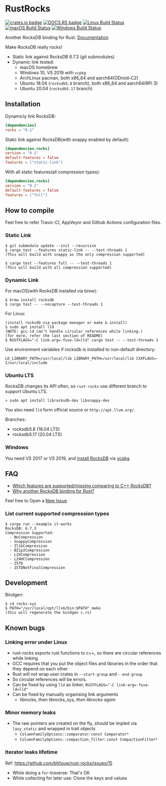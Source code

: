 # RustRocks

[![crates.io badge](https://img.shields.io/crates/v/rocks.svg)](https://crates.io/crates/rocks)
[![DOCS.RS badge](https://docs.rs/rocks/badge.svg)](https://docs.rs/rocks)
[![Linux Build Status](https://travis-ci.org/bh1xuw/rust-rocks.svg?branch=master)](https://travis-ci.org/bh1xuw/rust-rocks)
[![macOS Build Status](https://github.com/bh1xuw/rust-rocks/workflows/Rust/badge.svg)](https://github.com/bh1xuw/rust-rocks/actions)
[![Windows Build Status](https://ci.appveyor.com/api/projects/status/atawb7u8ekseodhm/branch/master?svg=true)](https://ci.appveyor.com/project/bh1xuw/rust-rocks)

Another RocksDB binding for Rust. [Documentation](https://docs.rs/rocks/)

Make RocksDB really rocks!

- Static link against RocksDB 6.7.3 (git submodules)
- Dynamic link tested:
  - macOS homebrew
  - Windows 10, VS 2019 with `vcpkg`
  - ArchLinux pacman, both x86_64 and aarch64(ODroid-C2)
  - Ubuntu 18.04 (`rocksdb5.8` branch), both x86_64 and aarch64(RPi 3)
  - Ubuntu 20.04 (`rocksdb5.17` branch)

## Installation

Dynamicly link RocksDB:

```toml
[dependencies]
rocks = "0.1"
```

Static link against RocksDB(with snappy enabled by default):

```toml
[dependencies.rocks]
version = "0.1"
default-features = false
features = ["static-link"]
```

With all static features(all compression types):

```toml
[dependencies.rocks]
version = "0.1"
default-features = false
features = ["full"]
```

## How to compile

Feel free to refer Travic-CI, AppVeyor and Github Actions configuration files.

### Static Link

```console
$ git submodule update --init --recursive
$ cargo test --features static-link -- --test-threads 1
(This will build with snappy as the only compression supported)

$ cargo test --features full -- --test-threads 1
(This will build with all compression supported)
```

### Dynamic Link

For macOS(with RocksDB installed via brew):

```console
$ brew install rocksdb
$ cargo test -- --nocapture --test-threads 1
```

For Linux:

```console
(install rocksdb via package manager or make & install)
$ sudo apt install lld
(NOTE: gcc-ld can't handle circular references while linking.)
(for more, refer the last section of README)
$ RUSTFLAGS="-C link-arg=-fuse-ld=lld" cargo test -- --test-threads 1
```

Use environment variables if rocksdb is installed to non-default directory:

`LD_LIBRARY_PATH=/usr/local/lib LIBRARY_PATH=/usr/local/lib CXXFLAGS=-I/usr/local/include`

### Ubuntu LTS

RocksDB changes its API often, so `rust-rocks` use different branch to support Ubuntu LTS.

```console
> sudo apt install librocksdb-dev libsnappy-dev
```

You also need `lld` form official source or `http://apt.llvm.org/`.

Branches:

- rocksdb5.8 (18.04 LTS)
- rocksdb5.17 (20.04 LTS)

### Windows

You need VS 2017 or VS 2019, and [install RocksDB](https://github.com/facebook/rocksdb/wiki/Building-on-Windows)
via [vcpkg](https://github.com/Microsoft/vcpkg).

## FAQ

- [Which features are supported/missing comparing to C++ RocksDB?](https://github.com/bh1xuw/rust-rocks/issues/1)
- [Why another RocksDB binding for Rust?](https://github.com/bh1xuw/rust-rocks/issues/2)

Feel free to Open a [New Issue](https://github.com/bh1xuw/rust-rocks/issues/new).

### List current supported compression types

```console
$ cargo run --example it-works
RocksDB: 6.7.3
Compression Supported:
  - NoCompression
  - SnappyCompression
  - ZlibCompression
  - BZip2Compression
  - LZ4Compression
  - LZ4HCCompression
  - ZSTD
  - ZSTDNotFinalCompression
```

## Development

Bindgen:

```console
$ cd rocks-sys
$ PATH="/usr/local/opt/llvm/bin:$PATH" make
(this will regenerate the bindgen c.rs)
```

## Known bugs

### Linking error under Linux

- rust-rocks exports rust functions to c++, so there are circular references while linking
- GCC requires that you put the object files and libraries in the order that they depend on each other
- Rust will not wrap user crates in `--start-group` and `--end-group`
- So circular references will be errors.
- Can be fixed by using `lld` as linker, `RUSTFLAGS="-C link-arg=-fuse-ld=lld"`
- Can be fixed by manually organising link arguments
  - librocks, then librocks_sys, *then librocks again*

### Minor memory leaks

- The raw pointers are created on the fly, should be impled via `lazy_static` and wrapped in trait objects
  - `ColumnFamilyOptions::comparator`: `const Comparator*`
  - `ColumnFamilyOptions::compaction_filter`: `const CompactionFilter*`

### Iterator leaks lifetime

Ref: <https://github.com/bh1xuw/rust-rocks/issues/15>

- While doing a `for`-traverse: That's OK
- While collecting for later use: Clone the keys and values
